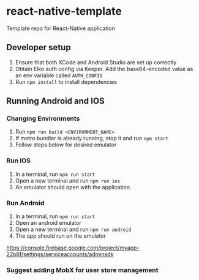 # react-native-template
Template repo for React-Native application

## Developer setup

1. Ensure that both XCode and Android Studio are set up correctly
2. Obtain Elko auth config via Keeper. Add the base64-encoded value as an env variable called `AUTH_CONFIG`
3. Run `npm install` to install dependencies

## Running Android and IOS

### Changing Environments

1. Run `npm run build <ENVIRONMENT_NAME>`
2. If metro bundler is already running, stop it and run `npm start`
3. Follow steps below for desired emulator

### Run IOS

1. In a terminal, run `npm run start`
2. Open a new terminal and run `npm run ios`
3. An emulator should open with the application

### Run Android

1. In a terminal, run `npm run start`
2. Open an android emulator
3. Open a new terminal and run `npm run android`
4. The app should run on the emulator


https://console.firebase.google.com/project/myapp-22b6f/settings/serviceaccounts/adminsdk

### Suggest adding MobX for user store management
